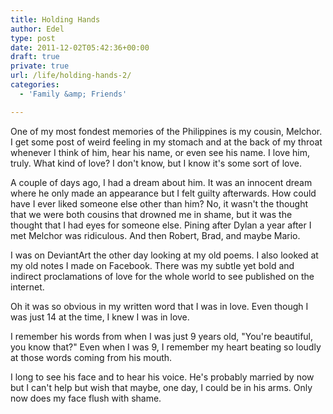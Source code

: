 ```yaml
---
title: Holding Hands
author: Edel
type: post
date: 2011-12-02T05:42:36+00:00
draft: true
private: true
url: /life/holding-hands-2/
categories:
  - 'Family &amp; Friends'

---
```

One of my most fondest memories of the Philippines is my cousin, Melchor. I get some post of weird feeling in my stomach and at the back of my throat whenever I think of him, hear his name, or even see his name. I love him, truly. What kind of love? I don't know, but I know it's some sort of love.

A couple of days ago, I had a dream about him. It was an innocent dream where he only made an appearance but I felt guilty afterwards. How could have I ever liked someone else other than him? No, it wasn't the thought that we were both cousins that drowned me in shame, but it was the thought that I had eyes for someone else. Pining after Dylan a year after I met Melchor was ridiculous. And then Robert, Brad, and maybe Mario.

I was on DeviantArt the other day looking at my old poems. I also looked at my old notes I made on Facebook. There was my subtle yet bold and indirect proclamations of love for the whole world to see published on the internet.

Oh it was so obvious in my written word that I was in love. Even though I was just 14 at the time, I knew I was in love.

I remember his words from when I was just 9 years old, "You're beautiful, you know that?" Even when I was 9, I remember my heart beating so loudly at those words coming from his mouth.

I long to see his face and to hear his voice. He's probably married by now but I can't help but wish that maybe, one day, I could be in his arms. Only now does my face flush with shame.


